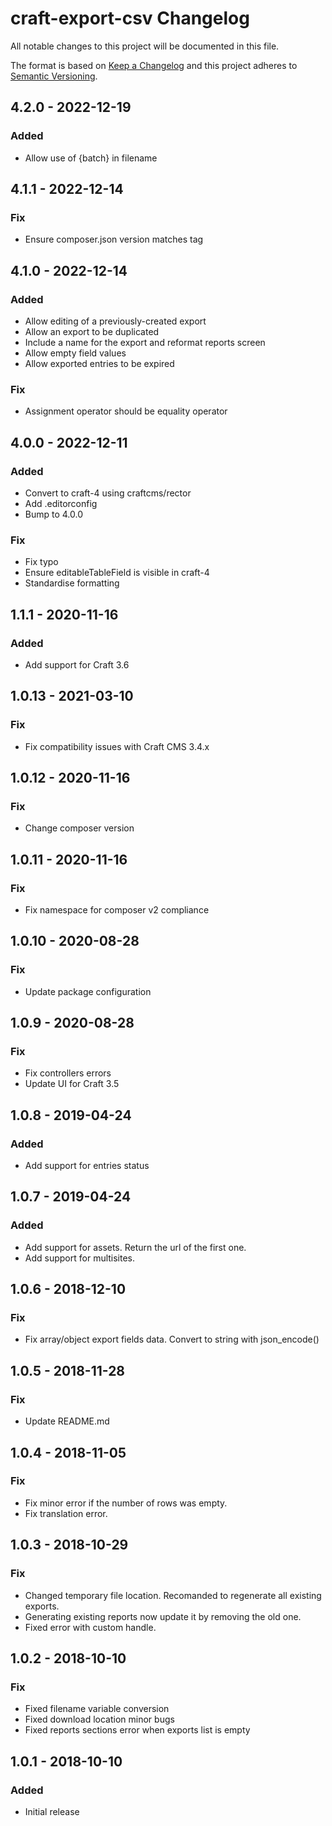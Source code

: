 # craft-export-csv Changelog

All notable changes to this project will be documented in this file.

The format is based on [Keep a Changelog](http://keepachangelog.com/) and this project adheres to [Semantic Versioning](http://semver.org/).

## 4.2.0 - 2022-12-19
### Added
- Allow use of {batch} in filename

## 4.1.1 - 2022-12-14
### Fix
- Ensure composer.json version matches tag

## 4.1.0 - 2022-12-14
### Added
- Allow editing of a previously-created export
- Allow an export to be duplicated
- Include a name for the export and reformat reports screen
- Allow empty field values
- Allow exported entries to be expired
### Fix
- Assignment operator should be equality operator

## 4.0.0 - 2022-12-11
### Added
- Convert to craft-4 using craftcms/rector
- Add .editorconfig
- Bump to 4.0.0
### Fix
- Fix typo
- Ensure editableTableField is visible in craft-4
-  Standardise formatting

## 1.1.1 - 2020-11-16
### Added
- Add support for Craft 3.6

## 1.0.13 - 2021-03-10
### Fix
- Fix compatibility issues with Craft CMS 3.4.x

## 1.0.12 - 2020-11-16
### Fix
- Change composer version

## 1.0.11 - 2020-11-16
### Fix
- Fix namespace for composer v2 compliance

## 1.0.10 - 2020-08-28
### Fix
- Update package configuration

## 1.0.9 - 2020-08-28
### Fix
- Fix controllers errors
- Update UI for Craft 3.5

## 1.0.8 - 2019-04-24
### Added
- Add support for entries status

## 1.0.7 - 2019-04-24
### Added
- Add support for assets. Return the url of the first one.
- Add support for multisites.

## 1.0.6 - 2018-12-10
### Fix
- Fix array/object export fields data. Convert to string with json_encode()

## 1.0.5 - 2018-11-28
### Fix
- Update README.md

## 1.0.4 - 2018-11-05
### Fix
- Fix minor error if the number of rows was empty.
- Fix translation error.

## 1.0.3 - 2018-10-29
### Fix
- Changed temporary file location. Recomanded to regenerate all existing exports.
- Generating existing reports now update it by removing the old one.
- Fixed error with custom handle.

## 1.0.2 - 2018-10-10
### Fix
- Fixed filename variable conversion
- Fixed download location minor bugs
- Fixed reports sections error when exports list is empty

## 1.0.1 - 2018-10-10
### Added
- Initial release
